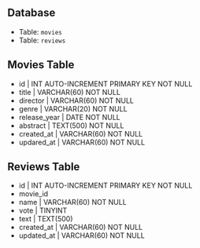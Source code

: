 ## Database 
* Table: `movies`
* Table: `reviews`

## Movies Table
* id | INT AUTO-INCREMENT PRIMARY KEY NOT NULL
* title | VARCHAR(60) NOT NULL
* director | VARCHAR(60) NOT NULL
* genre | VARCHAR(20) NOT NULL
* release_year | DATE NOT NULL
* abstract | TEXT(500) NOT NULL
* created_at | VARCHAR(60) NOT NULL 
* updared_at | VARCHAR(60) NOT NULL 

## Reviews Table
* id | INT AUTO-INCREMENT PRIMARY KEY NOT NULL
* movie_id 
* name | VARCHAR(60) NOT NULL
* vote | TINYINT
* text | TEXT(500)
* created_at | VARCHAR(60) NOT NULL 
* updated_at | VARCHAR(60) NOT NULL 